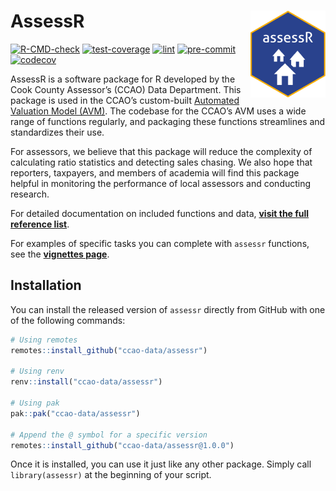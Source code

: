 
<!-- README.md is generated from README.Rmd. Please edit that file -->

# AssessR <a href="https://github.com/ccao-data/assessr"><img src="man/figures/logo.png" align="right" height="139"/></a>

[![R-CMD-check](https://github.com/ccao-data/assessr/actions/workflows/R-CMD-check.yaml/badge.svg)](https://github.com/ccao-data/assessr/actions/workflows/R-CMD-check.yaml)
[![test-coverage](https://github.com/ccao-data/assessr/actions/workflows/test-coverage.yaml/badge.svg)](https://github.com/ccao-data/assessr/actions/workflows/test-coverage.yaml)
[![lint](https://github.com/ccao-data/assessr/actions/workflows/lint.yaml/badge.svg)](https://github.com/ccao-data/assessr/actions/workflows/lint.yaml)
[![pre-commit](https://github.com/ccao-data/assessr/actions/workflows/pre-commit.yaml/badge.svg)](https://github.com/ccao-data/assessr/actions/workflows/pre-commit.yaml)
[![codecov](https://codecov.io/gh/ccao-data/assessr/branch/master/graph/badge.svg)](https://codecov.io/gh/ccao-data/assessr)

AssessR is a software package for R developed by the Cook County
Assessor’s (CCAO) Data Department. This package is used in the CCAO’s
custom-built [Automated Valuation Model
(AVM)](https://github.com/ccao-data/model-res-avm). The codebase for the
CCAO’s AVM uses a wide range of functions regularly, and packaging these
functions streamlines and standardizes their use.

For assessors, we believe that this package will reduce the complexity
of calculating ratio statistics and detecting sales chasing. We also
hope that reporters, taxpayers, and members of academia will find this
package helpful in monitoring the performance of local assessors and
conducting research.

For detailed documentation on included functions and data, [**visit the
full reference
list**](https://ccao-data.github.io/assessr/reference/index.html).

For examples of specific tasks you can complete with `assessr`
functions, see the [**vignettes
page**](https://ccao-data.github.io/assessr/articles/index.html).

## Installation

You can install the released version of `assessr` directly from GitHub
with one of the following commands:

``` r
# Using remotes
remotes::install_github("ccao-data/assessr")

# Using renv
renv::install("ccao-data/assessr")

# Using pak
pak::pak("ccao-data/assessr")

# Append the @ symbol for a specific version
remotes::install_github("ccao-data/assessr@1.0.0")
```

Once it is installed, you can use it just like any other package. Simply
call `library(assessr)` at the beginning of your script.
